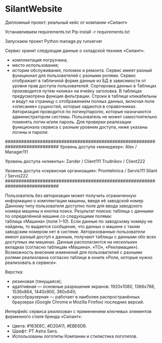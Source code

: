 # SilantWebsite

Дипломный проект: реальный кейс от компании «Силант»

Устанавливаем requirements.txt
Pip install -r requirements.txt

Запускаем проект
Python manage.py runserver

Сервис хранит следующие данные о складской технике «Силант»:
* комплектация погрузчика;
* место использования;
* истории обслуживания, поломок и ремонта.
Сервис имеет разный функционал для пользователей с разными ролями.
Сервис отображает в табличной форме данные из БД в зависимости от уровня прав доступа пользователей.
Сортировка данных в Таблицах производится путем «клика» на ячейку заголовка.
В таблицах предусмотрена функция фильтрации.
Строки в таблице кликабельны и ведут на страницу с отображением полных данных, включая поле «описание» сущностей, которые задаются в справочниках.
Авторизация проводится по логину/паролю, которые назначаются администратором системы. Пользователь не может самостоятельно поменять логин и/или пароль.
Для проверки реализации функционала сервиса с разным уровнем доступа, ниже указаны логины и пароли:

############################################################################
Уровень доступа «менеджер»:
Alex / Manager111

Уровень доступа «клиенты»:
Zander / Client111
Trudnikov / Client222

Уровень доступа «сервисная организация»:
Promtehnica / Servis111
Silant / Servis222
############################################################################

Пользователь без авторизации может получить ограниченную информацию о комплектации машины, введя её заводской номер. Данному типу пользователя доступно поле для ввода заводского номера машины и кнопка поиск.
Результат поиска: таблица с данными по определённой машине со следующими полями: таблица «Машина» (поля 1–10). Если данные по заводскому номеру не найдены, то выдается сообщение, что данных о машине с таким заводским номером нет в системе.
Авторизованные пользователи имеют разный доступ к данным, получают таблицы с данными обо всех доступных им машинах.
Данные располагаются на нескольких вкладках (согласно таблицам «Машина», «ТО», «Рекламации»).
Возможность внесения изменений для пользователей с разными ролями реализована согласно таблице в юните «Роли, которые нужно реализовать в сервисе».

Верстка:
* резиновая (тянущаяся);
* адаптивная — основные разрешения экранов: 1920x1080, 1366x768, 1536x864, 1440x900, 360x640;
* кроссбраузерная — работает в наиболее распространённых браузерах (Google Chrome и Mozilla Firefox) последних версий.

Интерфейс сервиса реализован с применением ключевых элементов фирменного стиля бренда «Силант»:
* Цвета: #163E6C, #D20A11, #EBE6D6.
* Шрифт: PT Astra Sans.
* Использованы логотипы Компании и стилистика логотипов.
